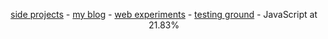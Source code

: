 <p align="center"><a href="https://github.com/dayvidwhy?tab=repositories">side projects</a> - <a href="https://davidyoung.tech">my blog</a> - <a href="https://codepen.io/dayvidwhy">web experiments</a> - <a href="https://codesandbox.io/u/dayvidwhy">testing ground</a> - JavaScript at 21.83%</p>